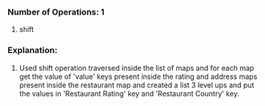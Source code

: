 ### Number of Operations: 1

1. shift

### Explanation:

1. Used shift operation traversed inside the list of maps and for each map get the value of 'value' keys present inside the rating and address maps present inside the restaurant map and created a list 3 level ups and put the values in 'Restaurant Rating' key and 'Restaurant Country' key.